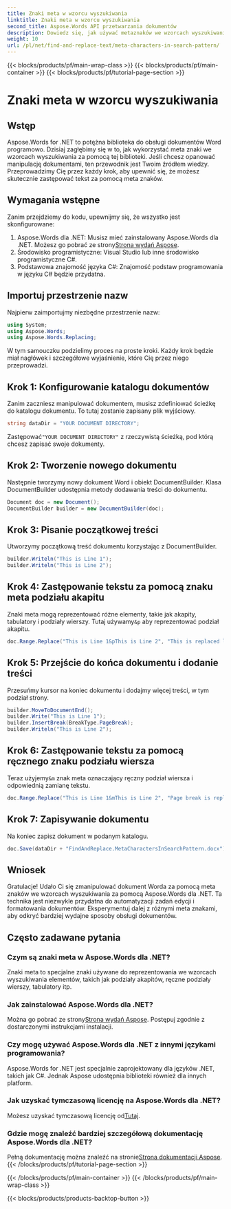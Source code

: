 ```yaml
---
title: Znaki meta w wzorcu wyszukiwania
linktitle: Znaki meta w wzorcu wyszukiwania
second_title: Aspose.Words API przetwarzania dokumentów
description: Dowiedz się, jak używać metaznaków we wzorcach wyszukiwania za pomocą Aspose.Words dla .NET w tym szczegółowym przewodniku krok po kroku. Zoptymalizuj przetwarzanie dokumentów.
weight: 10
url: /pl/net/find-and-replace-text/meta-characters-in-search-pattern/
---
```


{{< blocks/products/pf/main-wrap-class >}}
{{< blocks/products/pf/main-container >}}
{{< blocks/products/pf/tutorial-page-section >}}

# Znaki meta w wzorcu wyszukiwania

## Wstęp

Aspose.Words for .NET to potężna biblioteka do obsługi dokumentów Word programowo. Dzisiaj zagłębimy się w to, jak wykorzystać meta znaki we wzorcach wyszukiwania za pomocą tej biblioteki. Jeśli chcesz opanować manipulację dokumentami, ten przewodnik jest Twoim źródłem wiedzy. Przeprowadzimy Cię przez każdy krok, aby upewnić się, że możesz skutecznie zastępować tekst za pomocą meta znaków.

## Wymagania wstępne

Zanim przejdziemy do kodu, upewnijmy się, że wszystko jest skonfigurowane:

1. Aspose.Words dla .NET: Musisz mieć zainstalowany Aspose.Words dla .NET. Możesz go pobrać ze strony[Strona wydań Aspose](https://releases.aspose.com/words/net/).
2. Środowisko programistyczne: Visual Studio lub inne środowisko programistyczne C#.
3. Podstawowa znajomość języka C#: Znajomość podstaw programowania w języku C# będzie przydatna.

## Importuj przestrzenie nazw

Najpierw zaimportujmy niezbędne przestrzenie nazw:

```csharp
using System;
using Aspose.Words;
using Aspose.Words.Replacing;
```

W tym samouczku podzielimy proces na proste kroki. Każdy krok będzie miał nagłówek i szczegółowe wyjaśnienie, które Cię przez niego przeprowadzi.

## Krok 1: Konfigurowanie katalogu dokumentów

Zanim zaczniesz manipulować dokumentem, musisz zdefiniować ścieżkę do katalogu dokumentu. To tutaj zostanie zapisany plik wyjściowy.

```csharp
string dataDir = "YOUR DOCUMENT DIRECTORY";
```

 Zastępować`"YOUR DOCUMENT DIRECTORY"` z rzeczywistą ścieżką, pod którą chcesz zapisać swoje dokumenty.

## Krok 2: Tworzenie nowego dokumentu

Następnie tworzymy nowy dokument Word i obiekt DocumentBuilder. Klasa DocumentBuilder udostępnia metody dodawania treści do dokumentu.

```csharp
Document doc = new Document();
DocumentBuilder builder = new DocumentBuilder(doc);
```

## Krok 3: Pisanie początkowej treści

Utworzymy początkową treść dokumentu korzystając z DocumentBuilder.

```csharp
builder.Writeln("This is Line 1");
builder.Writeln("This is Line 2");
```

## Krok 4: Zastępowanie tekstu za pomocą znaku meta podziału akapitu

Znaki meta mogą reprezentować różne elementy, takie jak akapity, tabulatory i podziały wierszy. Tutaj używamy`&p` aby reprezentować podział akapitu.

```csharp
doc.Range.Replace("This is Line 1&pThis is Line 2", "This is replaced line");
```

## Krok 5: Przejście do końca dokumentu i dodanie treści

Przesuńmy kursor na koniec dokumentu i dodajmy więcej treści, w tym podział strony.

```csharp
builder.MoveToDocumentEnd();
builder.Write("This is Line 1");
builder.InsertBreak(BreakType.PageBreak);
builder.Writeln("This is Line 2");
```

## Krok 6: Zastępowanie tekstu za pomocą ręcznego znaku podziału wiersza

 Teraz użyjemy`&m` znak meta oznaczający ręczny podział wiersza i odpowiednią zamianę tekstu.

```csharp
doc.Range.Replace("This is Line 1&mThis is Line 2", "Page break is replaced with new text.");
```

## Krok 7: Zapisywanie dokumentu

Na koniec zapisz dokument w podanym katalogu.

```csharp
doc.Save(dataDir + "FindAndReplace.MetaCharactersInSearchPattern.docx");
```

## Wniosek

Gratulacje! Udało Ci się zmanipulować dokument Worda za pomocą meta znaków we wzorcach wyszukiwania za pomocą Aspose.Words dla .NET. Ta technika jest niezwykle przydatna do automatyzacji zadań edycji i formatowania dokumentów. Eksperymentuj dalej z różnymi meta znakami, aby odkryć bardziej wydajne sposoby obsługi dokumentów.

## Często zadawane pytania

### Czym są znaki meta w Aspose.Words dla .NET?
Znaki meta to specjalne znaki używane do reprezentowania we wzorcach wyszukiwania elementów, takich jak podziały akapitów, ręczne podziały wierszy, tabulatory itp.

### Jak zainstalować Aspose.Words dla .NET?
 Można go pobrać ze strony[Strona wydań Aspose](https://releases.aspose.com/words/net/). Postępuj zgodnie z dostarczonymi instrukcjami instalacji.

### Czy mogę używać Aspose.Words dla .NET z innymi językami programowania?
Aspose.Words for .NET jest specjalnie zaprojektowany dla języków .NET, takich jak C#. Jednak Aspose udostępnia biblioteki również dla innych platform.

### Jak uzyskać tymczasową licencję na Aspose.Words dla .NET?
 Możesz uzyskać tymczasową licencję od[Tutaj](https://purchase.aspose.com/temporary-license/).

### Gdzie mogę znaleźć bardziej szczegółową dokumentację Aspose.Words dla .NET?
 Pełną dokumentację można znaleźć na stronie[Strona dokumentacji Aspose](https://reference.aspose.com/words/net/).
{{< /blocks/products/pf/tutorial-page-section >}}

{{< /blocks/products/pf/main-container >}}
{{< /blocks/products/pf/main-wrap-class >}}

{{< blocks/products/products-backtop-button >}}
